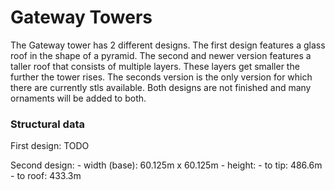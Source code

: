 # Gateway Towers
The Gateway tower has 2 different designs. The first design features a glass roof in the shape of a pyramid. The second and newer version features a taller roof that consists of multiple layers. These layers get smaller the further the tower rises. The seconds version is the only version for which there are currently stls available. Both designs are not finished and many ornaments will be added to both.

### Structural data
First design: TODO

Second design:
	- width (base): 60.125m x 60.125m
	- height: 
		- to tip: 486.6m
		- to roof: 433.3m
